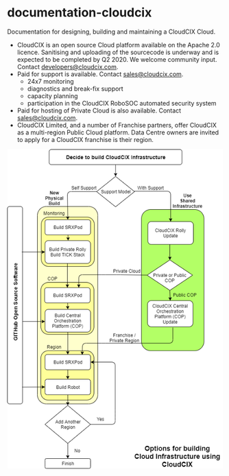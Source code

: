 # documentation-cloudcix
Documentation for designing, building and maintaining a CloudCIX Cloud.

*  CloudCIX is an open source Cloud platform available on the Apache 2.0 licence. Sanitising and uploading of the sourcecode is underway and is expected to be completed by Q2 2020. We welcome community input. Contact developers@cloudcix.com.
*  Paid for support is available. Contact sales@cloudcix.com.
    *  24x7 monitoring
    *  diagnostics and break-fix support
    *  capacity planning
    *  participation in the CloudCIX RoboSOC automated security system
*  Paid for hosting of Private Cloud is also available. Contact sales@cloudcix.com.
*  CloudCIX Limited, and a number of Franchise partners, offer CloudCIX as a multi-region Public Cloud platform. Data Centre owners are invited to apply for a CloudCIX franchise is their region. 

![Commercial Models](/static/images/deployment_process.png)
